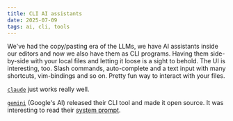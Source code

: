 ```yaml
---
title: CLI AI assistants
date: 2025-07-09
tags: ai, cli, tools
---
```


We've had the copy/pasting era of the LLMs, we have AI assistants inside our editors and now we also have them as CLI programs. Having them side-by-side with your local files and letting it loose is a sight to behold. The UI is interesting, too. Slash commands, auto-complete and a text input with many shortcuts, vim-bindings and so on. Pretty fun way to interact with your files.

[`claude`](https://github.com/anthropics/claude-code) just works really well.

[`gemini`](https://github.com/google-gemini/gemini-cli) (Google's AI) released their CLI tool and made it open source. It was interesting to read their [system prompt]( https://github.com/google-gemini/gemini-cli/blob/main/packages/core/src/core/prompts.ts).

